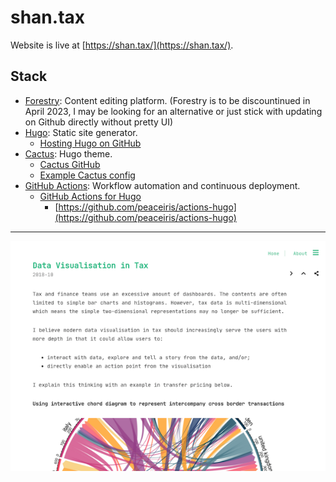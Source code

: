 # shan.tax

Website is live at [https://shan.tax/](https://shan.tax/).

## Stack

- [Forestry](https://forestry.io/): Content editing platform. (Forestry is to be discountinued in April 2023, I may be looking for an alternative or just stick with updating on Github directly without pretty UI) 
- [Hugo](https://gohugo.io/): Static site generator.
  - [Hosting Hugo on GitHub](https://gohugo.io/hosting-and-deployment/hosting-on-github/)
- [Cactus](https://themes.gohugo.io/hugo-theme-cactus/): Hugo theme.
  - [Cactus GitHub](https://github.com/monkeyWzr/hugo-theme-cactus)
  - [Example Cactus config](https://github.com/monkeyWzr/hugo-theme-cactus/blob/master/exampleSite/config.toml)
- [GitHub Actions](https://docs.github.com/en/free-pro-team@latest/actions/quickstart): Workflow automation and continuous deployment.
  - [GitHub Actions for Hugo](https://github.com/marketplace/actions/hugo-setup)
    - [https://github.com/peaceiris/actions-hugo](https://github.com/peaceiris/actions-hugo)

---

![Website screenshot](static/uploads/shan-tax-screenshot.png)
